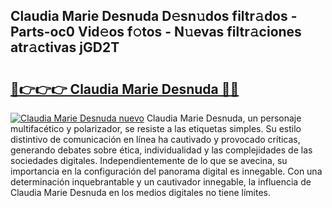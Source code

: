 ## Claudia Marie Desnuda D𝚎sn𝚞dos filtr𝚊dos - Parts-oc0 Vid𝚎os f𝚘tos - N𝚞evas filtr𝚊ciones atr𝚊ctivas jGD2T

# <h2><a href="http://mbbbqj.tromn.icu/?c=Claudia+Marie+Desnuda">🔗👉👉👉 Claudia Marie Desnuda 🔗🔗</a></h2>

[![Claudia Marie Desnuda nuevo](https://i.imgur.com/pEAQMta.gif)](http://mbbbqj.tromn.icu/?c=Claudia+Marie+Desnuda)
Claudia Marie Desnuda, un personaje multifacético y polarizador, se resiste a las etiquetas simples. Su estilo distintivo de comunicación en línea ha cautivado y provocado críticas, generando debates sobre ética, individualidad y las complejidades de las sociedades digitales. Independientemente de lo que se avecina, su importancia en la configuración del panorama digital es innegable. Con una determinación inquebrantable y un cautivador innegable, la influencia de Claudia Marie Desnuda en los medios digitales no tiene límites.
